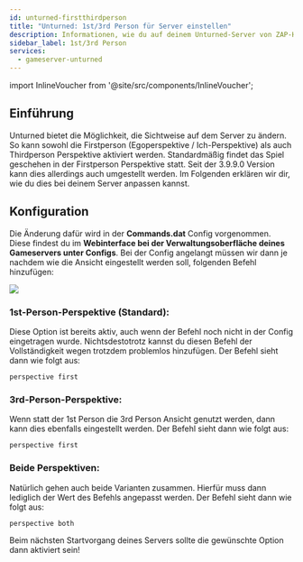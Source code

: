 ```yaml
---
id: unturned-firstthirdperson
title: "Unturned: 1st/3rd Person für Server einstellen"
description: Informationen, wie du auf deinem Unturned-Server von ZAP-Hosting die 1st- oder die 3rd-Person-Perspektive einstellst - ZAP-Hosting.com Dokumentation
sidebar_label: 1st/3rd Person
services:
  - gameserver-unturned
---
```


import InlineVoucher from '@site/src/components/InlineVoucher';

<InlineVoucher />

## Einführung

Unturned bietet die Möglichkeit, die Sichtweise auf dem Server zu ändern. So kann sowohl die Firstperson (Egoperspektive / Ich-Perspektive) als auch Thirdperson Perspektive aktiviert werden. Standardmäßig findet das Spiel geschehen in der Firstperson Perspektive statt. Seit der 3.9.9.0 Version kann dies allerdings auch umgestellt werden. Im Folgenden erklären wir dir, wie du dies bei deinem Server anpassen kannst. 



## Konfiguration

Die Änderung dafür wird in der **Commands.dat** Config vorgenommen. Diese findest du im **Webinterface bei der Verwaltungsoberfläche deines Gameservers unter Configs**. Bei der Config angelangt müssen wir dann je nachdem wie die Ansicht eingestellt werden soll, folgenden Befehl hinzufügen:

![](https://screensaver01.zap-hosting.com/index.php/s/4BFfETwJFDktBcX/preview)



### 1st-Person-Perspektive (Standard): 

Diese Option ist bereits aktiv, auch wenn der Befehl noch nicht in der Config eingetragen wurde. Nichtsdestotrotz kannst du diesen Befehl der Vollständigkeit wegen trotzdem problemlos hinzufügen. Der Befehl sieht dann wie folgt aus: 

```
perspective first
```

### 3rd-Person-Perspektive:

Wenn statt der 1st Person die 3rd Person Ansicht genutzt werden, dann kann dies ebenfalls eingestellt werden. Der Befehl sieht dann wie folgt aus:

```
perspective first
```

### Beide Perspektiven:

Natürlich gehen auch beide Varianten zusammen. Hierfür muss dann lediglich der Wert des Befehls angepasst werden. Der Befehl sieht dann wie folgt aus:

```
perspective both
```



Beim nächsten Startvorgang deines Servers sollte die gewünschte Option dann aktiviert sein!

<InlineVoucher />
